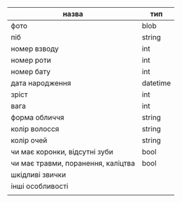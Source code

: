 
| назва                              | тип      |
| ---------------------------------- | -------- |
| фото                               | blob     |
| піб                                | string   |
| номер взводу                       | int      |
| номер роти                         | int      |
| номер бату                         | int      |
| дата народження                    | datetime |
| зріст                              | int      |
| вага                               | int      |
| форма обличчя                      | string   |
| колір волосся                      | string   |
| колір очей                         | string   |
| чи має коронки, відсутні зуби      | bool     |
| чи має травми, поранення, каліцтва | bool     |
| шкідливі звички                    |          |
| інші особливості                   |          |
|                                    |          |
